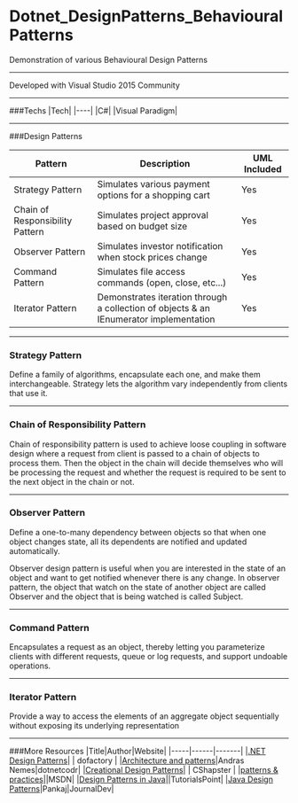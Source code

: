# Dotnet_DesignPatterns_BehaviouralPatterns

Demonstration of various Behavioural Design Patterns

---

Developed with Visual Studio 2015 Community

---

###Techs
|Tech|
|----|
|C#|
|Visual Paradigm|

---
###Design Patterns

|Pattern|Description|UML Included|
|-------|-----------|------------|
|Strategy Pattern| Simulates various payment options for a shopping cart | Yes |
|Chain of Responsibility Pattern| Simulates project approval based on budget size | Yes |
|Observer Pattern| Simulates investor notification when stock prices change | Yes |
|Command Pattern| Simulates file access commands (open, close, etc...) | Yes |
|Iterator Pattern| Demonstrates iteration through a collection of objects & an IEnumerator implementation| Yes |
---

### Strategy Pattern
Define a family of algorithms, encapsulate each one, and make them interchangeable. Strategy lets the algorithm vary independently from clients that use it. 

---

### Chain of Responsibility Pattern
Chain of responsibility pattern is used to achieve loose coupling in software design where a request from client is passed to a chain of objects to process them. Then the object in the chain will decide themselves who will be processing the request and whether the request is required to be sent to the next object in the chain or not. 

---

### Observer Pattern
Define a one-to-many dependency between objects so that when one object changes state, all its dependents are notified and updated automatically. 

Observer design pattern is useful when you are interested in the state of an object and want to get notified whenever there is any change. In observer pattern, the object that watch on the state of another object are called Observer and the object that is being watched is called Subject.

---

### Command Pattern
Encapsulates a request as an object, thereby letting you parameterize clients with different requests, queue or log requests, and support undoable operations. 

---

### Iterator Pattern

Provide a way to access the elements of an aggregate object sequentially without exposing its underlying representation

---
###More Resources
|Title|Author|Website|
|-----|------|-------|
|[.NET Design Patterns](http://www.dofactory.com/net/design-patterns)| | dofactory |
|[Architecture and patterns](https://dotnetcodr.com/architecture-and-patterns/)|Andras Nemes|dotnetcodr|
|[Creational Design Patterns](http://www.csharpstar.com/creational-design-patterns/)| | CShapster |
|[patterns & practices](https://msdn.microsoft.com/en-us/library/ff921345.aspx)||MSDN|
|[Design Patterns in Java](https://www.tutorialspoint.com/design_pattern/index.htm)||TutorialsPoint|
|[Java Design Patterns](http://www.journaldev.com/1827/java-design-patterns-example-tutorial)|Pankaj|JournalDev|
